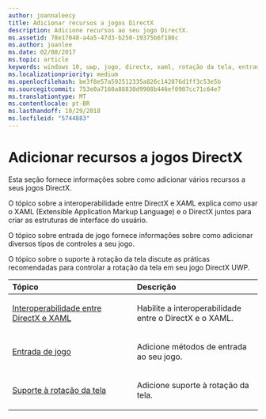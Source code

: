 ```yaml
---
author: joannaleecy
title: Adicionar recursos a jogos DirectX
description: Adicione recursos ao seu jogo DirectX.
ms.assetid: 78e17048-a4a5-47d3-b250-19375b6f186c
ms.author: joanlee
ms.date: 02/08/2017
ms.topic: article
keywords: windows 10, uwp, jogo, directx, xaml, rotação da tela, entrada
ms.localizationpriority: medium
ms.openlocfilehash: be3f8e57a592512335a826c142876d1ff3c53e5b
ms.sourcegitcommit: 753e0a7160a88830d9908b446ef0907cc71c64e7
ms.translationtype: MT
ms.contentlocale: pt-BR
ms.lasthandoff: 10/29/2018
ms.locfileid: "5744883"
---
```

# <a name="add-features-to-directx-games"></a>Adicionar recursos a jogos DirectX

Esta seção fornece informações sobre como adicionar vários recursos a seus jogos DirectX.

O tópico sobre a interoperabilidade entre DirectX e XAML explica como usar o XAML (Extensible Application Markup Language) e o DirectX juntos para criar as estruturas de interface do usuário.

O tópico sobre entrada de jogo fornece informações sobre como adicionar diversos tipos de controles a seu jogo.

O tópico sobre o suporte à rotação da tela discute as práticas recomendadas para controlar a rotação da tela em seu jogo DirectX UWP.

<table>
<colgroup>
<col width="50%" />
<col width="50%" />
</colgroup>
<thead>
<tr class="header">
<th align="left">Tópico</th>
<th align="left">Descrição</th>
</tr>
</thead>
<tbody>
<tr class="odd">
<td align="left"><p><a href="directx-and-xaml-interop.md">Interoperabilidade entre DirectX e XAML</a></p></td>
<td align="left"><p>Habilite a interoperabilidade entre o DirectX e o XAML.</p></td>
</tr>
<tr class="even">
<td align="left"><p><a href="directx-game-input.md">Entrada de jogo</a></p></td>
<td align="left"><p>Adicione métodos de entrada ao seu jogo.</p></td>
</tr>
<tr class="odd">
<td align="left"><p><a href="supporting-screen-rotation-directx-and-cpp.md">Suporte à rotação da tela</a></p></td>
<td align="left"><p>Adicione suporte à rotação da tela.</p></td>
</tr>
</tbody>
</table>